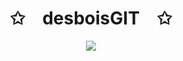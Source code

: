 
<p align="center">
    <h1 align="center">✩&emsp;desboisGIT&emsp;✩</h1>
</p>
<p align="center">
    <img src="https://readme-typing-svg.herokuapp.com/?lines=Hello,;16yo+From+France;SoundRise+CTO;Welcome+to+my+profile!;Have+a+look+around!&font=Fira%20Code&color=%13FF00&center=true&width=280&height=50">
</p>
